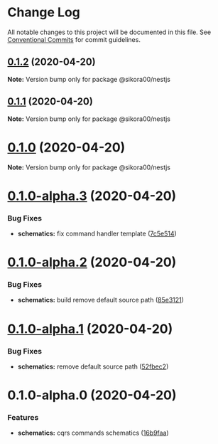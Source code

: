 # Change Log

All notable changes to this project will be documented in this file.
See [Conventional Commits](https://conventionalcommits.org) for commit guidelines.

## [0.1.2](https://github.com/Sikora00/packages/compare/@sikora00/nestjs@0.1.1...@sikora00/nestjs@0.1.2) (2020-04-20)

**Note:** Version bump only for package @sikora00/nestjs





## [0.1.1](https://github.com/Sikora00/packages/compare/@sikora00/nestjs@0.1.0...@sikora00/nestjs@0.1.1) (2020-04-20)

**Note:** Version bump only for package @sikora00/nestjs





# [0.1.0](https://github.com/Sikora00/packages/compare/@sikora00/nestjs@0.1.0-alpha.3...@sikora00/nestjs@0.1.0) (2020-04-20)

**Note:** Version bump only for package @sikora00/nestjs





# [0.1.0-alpha.3](https://github.com/Sikora00/packages/compare/@sikora00/nestjs@0.1.0-alpha.2...@sikora00/nestjs@0.1.0-alpha.3) (2020-04-20)


### Bug Fixes

* **schematics:** fix command handler template ([7c5e514](https://github.com/Sikora00/packages/commit/7c5e5143a79ed27ff23a60abbfe0fec464ceae9a))





# [0.1.0-alpha.2](https://github.com/Sikora00/packages/compare/@sikora00/nestjs@0.1.0-alpha.1...@sikora00/nestjs@0.1.0-alpha.2) (2020-04-20)


### Bug Fixes

* **schematics:** build remove default source path ([85e3121](https://github.com/Sikora00/packages/commit/85e3121fb4814944bbb54a0a6889c96ecf7f1119))





# [0.1.0-alpha.1](https://github.com/Sikora00/packages/compare/@sikora00/nestjs@0.1.0-alpha.0...@sikora00/nestjs@0.1.0-alpha.1) (2020-04-20)


### Bug Fixes

* **schematics:** remove default source path ([52fbec2](https://github.com/Sikora00/packages/commit/52fbec2c0648daec0cad96282e4814b303431342))





# 0.1.0-alpha.0 (2020-04-20)


### Features

* **schematics:** cqrs commands schematics ([16b9faa](https://github.com/Sikora00/packages/commit/16b9faabb768a304b1ae498f5948c96557fb9ab1))
